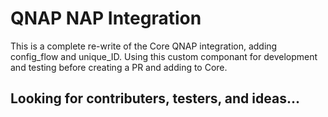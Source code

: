 # QNAP NAP Integration

This is a complete re-write of the Core QNAP integration, adding config_flow and unique_ID. Using this custom componant for development and testing before creating a PR and adding to Core.

## Looking for contributers, testers, and ideas...
